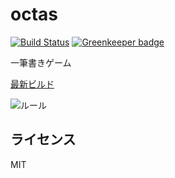 # octas

[![Build Status](https://travis-ci.org/tsg-ut/octas.svg?branch=master)](https://travis-ci.org/tsg-ut/octas)
[![Greenkeeper badge](https://badges.greenkeeper.io/tsg-ut/octas.svg)](https://greenkeeper.io/)

一筆書きゲーム

[最新ビルド](http://sig.tsg.ne.jp/octas/)

![ルール](https://pbs.twimg.com/media/CrMVr-vUIAAfpEY.png:orig)

## ライセンス
MIT
